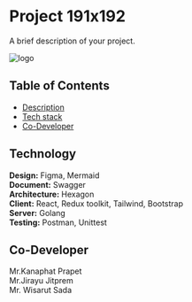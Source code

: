# Project 191x192

A brief description of your project.<br>

![logo](https://placehold.co/800x200)

## Table of Contents

- [Description](#Project)
- [Tech stack](#Technology)
- [Co-Developer](#Co-Developer)

## Technology

**Design:** Figma, Mermaid<br>
**Document:** Swagger<br>
**Architecture:** Hexagon<br>
**Client:** React, Redux toolkit, Tailwind, Bootstrap<br>
**Server:** Golang<br>
**Testing:** Postman, Unittest

## Co-Developer

Mr.Kanaphat Prapet<br>
Mr.Jirayu Jitprem<br>
Mr. Wisarut Sada
